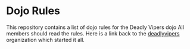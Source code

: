 Dojo Rules
==========

This repository contains a list of dojo rules for the Deadly Vipers dojo
All members should read the rules.
Here is  a link back to the [deadlyvipers](https://github.com/deadlyvipers) organization which started it all.
